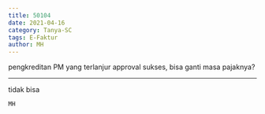```yaml
---
title: 50104
date: 2021-04-16
category: Tanya-SC
tags: E-Faktur
author: MH
---
```


pengkreditan PM yang terlanjur approval sukses, bisa ganti masa pajaknya?

---

tidak bisa

`MH`
